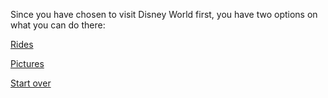Since you have chosen to visit Disney World first, you have two options on what you can do there:
 
[Rides](../whatsnext.md)

[Pictures](../afterpictures.md)

[Start over](../README.md)